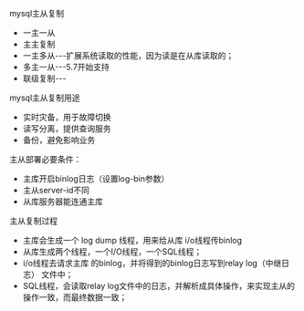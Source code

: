 
mysql主从复制
* 一主一从
* 主主复制
* 一主多从---扩展系统读取的性能，因为读是在从库读取的；
* 多主一从---5.7开始支持
* 联级复制---

mysql主从复制用途
* 实时灾备，用于故障切换
* 读写分离，提供查询服务
* 备份，避免影响业务
 
主从部署必要条件：
* 主库开启binlog日志（设置log-bin参数）
* 主从server-id不同
* 从库服务器能连通主库

主从复制过程
* 主库会生成一个 log dump 线程，用来给从库 i/o线程传binlog
* 从库生成两个线程，一个I/O线程，一个SQL线程；
* i/o线程去请求主库 的binlog，并将得到的binlog日志写到relay log（中继日志） 文件中；
* SQL线程，会读取relay log文件中的日志，并解析成具体操作，来实现主从的操作一致，而最终数据一致；